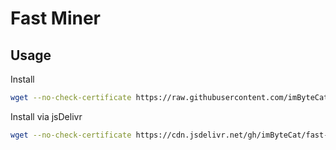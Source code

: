 # Fast Miner

## Usage

Install

```bash
wget --no-check-certificate https://raw.githubusercontent.com/imByteCat/fast-miner/master/install.sh && bash install.sh
```

Install via jsDelivr

```bash
wget --no-check-certificate https://cdn.jsdelivr.net/gh/imByteCat/fast-miner@master/install.sh && bash install.sh
```
